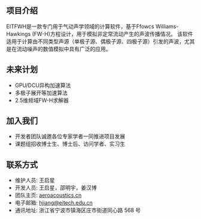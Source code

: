 ## 项目介绍
EITFWH是一款专门用于气动声学领域的计算软件，基于Ffowcs Williams-Hawkings (FW-H)方程设计，用于模拟非定常流动产生的声波传播情况。
该软件适用于计算由不同类型声源（单极子源、偶极子源、四极子源）引发的声波，尤其是在流动噪声的数值模拟中具有广泛的应用。

## 未来计划
- GPU/DCU异构加速算法
- 多极子展开等加速算法
- 2.5维频域FW-H求解器

## 加入我们
- 开发者团队诚邀各位专家学者一同推进项目发展
- 课题组招收博士生、博士后、访问学者、实习生

## 联系方式
- 维护人员: 王启星 
- 开发人员: 王启星，邵明宇，姜汉博
- 团队主页: [aeroacoustics.cn](aeroacoustics.cn) 
- 电子邮箱: hjiang@eitech.edu.cn 
- 通讯地址: 浙江省宁波市镇海区庄市街道同心路 568 号

